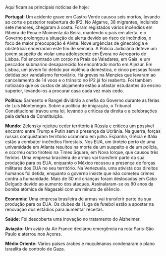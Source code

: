 Aqui ficam as principais notícias de hoje:

**Portugal:** Um acidente grave em Castro Verde causou seis mortos, levando ao corte e posterior reabertura do IP2. No Algarve, 38 migrantes, incluindo sete menores, chegaram à costa. Foram registados vários incêndios em Ribeira de Pena e Moimenta da Beira, mantendo o país em alerta, e o Governo prolongou a situação de alerta devido ao risco de incêndios, o foco de maior preocupação é Alvite. Nove urgências de ginecologia e obstetrícia encerraram este fim de semana. A Polícia Judiciária deteve um jovem suspeito de violar uma adolescente em Évora no Aeroporto de Lisboa. Foi encontrado um corpo na Praia de Valadares, em Gaia, e um pescador submarino desaparecido foi encontrado morto em Aljezur. Em Lisboa, um jovem foi detido por violência doméstica, e cinco pessoas foram detidas por vandalismo ferroviário. Há greves na Menzies que levaram ao cancelamento de 14 voos e o trânsito no IP2 já foi reaberto. Foi também noticiado que os custos de alojamento estão a afastar estudantes do ensino superior, levando-os a procurar casa cada vez mais cedo.

**Política:** Sarmento e Rangel dividirão a chefia do Governo durante as férias de Luís Montenegro. Sobre a política de imigração, o Tribunal Constitucional travou uma lei, levando a críticas da direita e a celebrações pela defesa da Constituição.

**Mundo:** Zelensky rejeitou ceder território à Rússia e criticou um possível encontro entre Trump e Putin sem a presença da Ucrânia. Na guerra, forças russas conquistaram território ucraniano em julho. Espanha, Grécia e Itália estão a combater incêndios florestais. Nos EUA, um tiroteio perto de uma universidade em Atlanta resultou na morte de um suspeito e de um polícia, e ocorreu outro tiroteio na Times Square, em Nova Iorque, que causou três feridos. Uma empresa brasileira de armas vai transferir parte da sua produção para os EUA, enquanto o México recusou a presença de forças militares dos EUA no seu território. Na Venezuela, uma ativista dos direitos humanos foi detida, enquanto o governo insiste que não cometeu crimes contra a humanidade. Mais de 30 mil crianças foram deslocadas em Cabo Delgado devido ao aumento dos ataques. Assinalaram-se os 80 anos da bomba atómica de Nagasaki com um minuto de silêncio.

**Economia:** Uma empresa brasileira de armas vai transferir parte da sua produção para os EUA. Os clubes da I Liga de futebol estão a apostar na renovação dos estádios para aumentar receitas.

**Saúde:** Foi descoberta uma inovação no tratamento do Alzheimer.

**Aviação:** Um avião da Air France declarou emergência na rota Paris-São Paulo e aterrou nos Açores.

**Médio Oriente:** Vários países árabes e muçulmanos condenaram o plano israelita de controlo de Gaza.